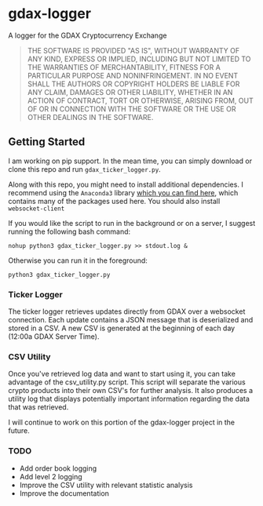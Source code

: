 # gdax-logger
A logger for the GDAX Cryptocurrency Exchange

> THE SOFTWARE IS PROVIDED "AS IS", WITHOUT WARRANTY OF ANY KIND, EXPRESS OR
IMPLIED, INCLUDING BUT NOT LIMITED TO THE WARRANTIES OF MERCHANTABILITY, FITNESS
FOR A PARTICULAR PURPOSE AND NONINFRINGEMENT. IN NO EVENT SHALL THE AUTHORS OR
COPYRIGHT HOLDERS BE LIABLE FOR ANY CLAIM, DAMAGES OR OTHER LIABILITY, WHETHER
IN AN ACTION OF CONTRACT, TORT OR OTHERWISE, ARISING FROM, OUT OF OR IN
CONNECTION WITH THE SOFTWARE OR THE USE OR OTHER DEALINGS IN THE SOFTWARE.

## Getting Started
I am working on pip support. In the mean time, you can simply download or clone this repo and run `gdax_ticker_logger.py`.

Along with this repo, you might need to install additional dependencies. I recommend using the `Anaconda3` library [which you can find here](https://www.anaconda.com/download/), which contains many of the packages used here. You should also install `websocket-client`

If you would like the script to run in the background or on a server, I suggest running the following bash command:
```
nohup python3 gdax_ticker_logger.py >> stdout.log &
```

Otherwise you can run it in the foreground:
```
python3 gdax_ticker_logger.py
```
### Ticker Logger
The ticker logger retrieves updates directly from GDAX over a websocket connection. Each update contains a JSON message that is deserialized and stored in a CSV. A new CSV is generated at the beginning of each day (12:00a GDAX Server Time).

### CSV Utility
Once you've retrieved log data and want to start using it, you can take advantage of the csv_utility.py script. This script will separate the various crypto products into their own CSV's for further analysis. It also produces a utility log that displays potentially important information regarding the data that was retrieved.

I will continue to work on this portion of the gdax-logger project in the future.

### TODO
- Add order book logging
- Add level 2 logging
- Improve the CSV utility with relevant statistic analysis
- Improve the documentation
